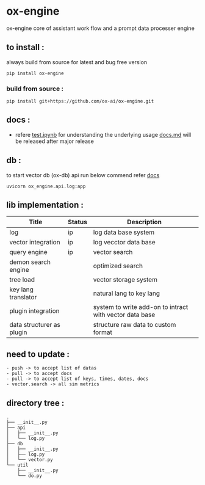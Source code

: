 # ox-engine

ox-engine core of assistant work flow and a prompt data processer engine

## to install :

always build from source for latest and bug free version

```
pip install ox-engine
```

### build from source :

```
pip install git+https://github.com/ox-ai/ox-engine.git
```

## docs :

- refere [test.ipynb](./test.ipynb) for understanding the underlying usage [docs.md](./docs/docs.md) will be released after major release

## db :

to start vector db (ox-db) api run below commend refer [docs](./docs/api.log.md)

```
uvicorn ox_engine.api.log:app
```

## lib implementation :

| Title                     | Status | Description                                             |
| ------------------------- | ------ | ------------------------------------------------------- |
| log                       | ip     | log data base system                                    |
| vector integration        | ip     | log vecctor data base                                   |
| query engine              | ip     | vector search                                           |
| demon search engine       |        | optimized search                                        |
| tree load                 |        | vector storage system                                   |
| key lang translator       |        | natural lang to key lang                                |
| plugin integration        |        | system to write add-on to intract with vector data base |
| data structurer as plugin |        | structure raw data to custom format                     |

## need to update :

    - push -> to accept list of datas
    - pull -> to accept docs
    - pull -> to accept list of keys, times, dates, docs
    - vector.search -> all sim metrics

## directory tree :

```tree
.
├── __init__.py
├── api
│   ├── __init__.py
│   └── log.py
├── db
│   ├── __init__.py
│   ├── log.py
│   └── vector.py
└── util
    ├── __init__.py
    └── do.py
```
